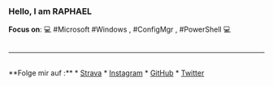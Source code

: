 <!-- https://docs.github.com/en/github/setting-up-and-managing-your-github-profile/managing-your-profile-readme -->

### Hello, I am RAPHAEL

**Focus on**: 💻 #Microsoft #Windows , #ConfigMgr , #PowerShell 💻
<br>
<br>
* * *
<br>
**Folge mir auf :**
* <a href="https://www.strava.com/athletes/23075135">Strava</a>
* <a href="https://www.instagram.com/raphweb">Instagram</a>
* <a href="https://github.com/raphweb-ch">GitHub</a>
* <a href="https://twitter.com/RaphWeb_">Twitter</a>

<!--
**raphweb-ch/raphweb-ch** is a ✨ _special_ ✨ repository because its `README.md` (this file) appears on your GitHub profile.

Here are some ideas to get you started:

- 🔭 I’m currently working on ...
- 🌱 I’m currently learning ...
- 👯 I’m looking to collaborate on ...
- 🤔 I’m looking for help with ...
- 💬 Ask me about ...
- 📫 How to reach me: ...
- 😄 Pronouns: ...
- ⚡ Fun fact: ...
-->
